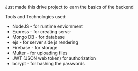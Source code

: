 Just made this drive project to learn the basics of the backend 


Tools and Technologies used:
- NodeJS - for runtime enviornment
- Express - for creating server
- Mongo DB - for database
- ejs - for server side js rendering
- Firebase - for storage
- Multer - for uploading files
- JWT (JSON web token) for authorization
- bcrypt - for hashing the passwords 
